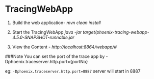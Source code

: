# TracingWebApp
1. Build the web application-
 *mvn clean install*

2. Start the TracingWebApp
 *java -jar target/phoenix-tracing-webapp-4.5.0-SNAPSHOT-runnable.jar*

3. View the Content -
 *http://localhost:8864/webapp/#*

 ###Note
 You can set the port of the trace app by 
 -Dphoenix.traceserver.http.port={portNo}

 eg:
 `-Dphoenix.traceserver.http.port=8887` server will start in 8887
